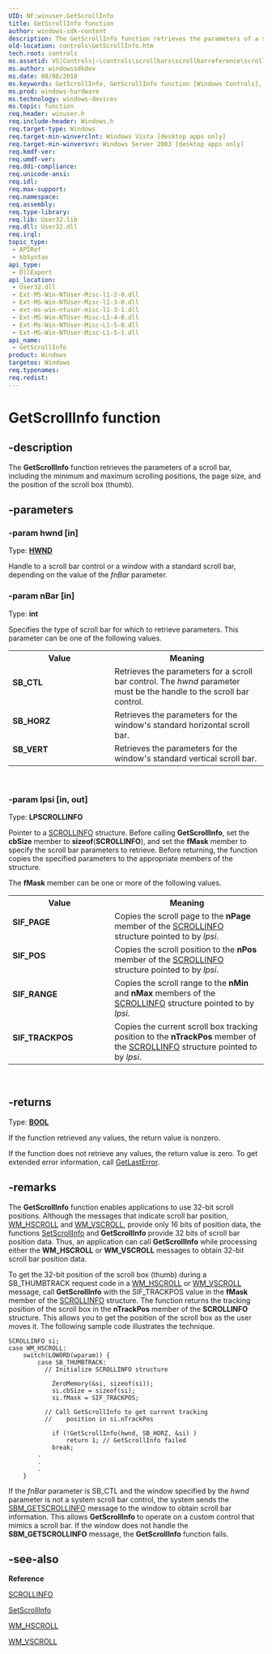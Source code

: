 ```yaml
---
UID: NF:winuser.GetScrollInfo
title: GetScrollInfo function
author: windows-sdk-content
description: The GetScrollInfo function retrieves the parameters of a scroll bar, including the minimum and maximum scrolling positions, the page size, and the position of the scroll box (thumb).
old-location: controls\GetScrollInfo.htm
tech.root: controls
ms.assetid: VS|Controls|~\controls\scrollbars\scrollbarreference\scrollbarfunctions\getscrollinfo.htm
ms.author: windowssdkdev
ms.date: 08/06/2018
ms.keywords: GetScrollInfo, GetScrollInfo function [Windows Controls], SB_CTL, SB_HORZ, SB_VERT, SIF_PAGE, SIF_POS, SIF_RANGE, SIF_TRACKPOS, _win32_GetScrollInfo, _win32_GetScrollInfo_cpp, controls.GetScrollInfo, controls._win32_GetScrollInfo, winuser/GetScrollInfo
ms.prod: windows-hardware
ms.technology: windows-devices
ms.topic: function
req.header: winuser.h
req.include-header: Windows.h
req.target-type: Windows
req.target-min-winverclnt: Windows Vista [desktop apps only]
req.target-min-winversvr: Windows Server 2003 [desktop apps only]
req.kmdf-ver: 
req.umdf-ver: 
req.ddi-compliance: 
req.unicode-ansi: 
req.idl: 
req.max-support: 
req.namespace: 
req.assembly: 
req.type-library: 
req.lib: User32.lib
req.dll: User32.dll
req.irql: 
topic_type:
 - APIRef
 - kbSyntax
api_type:
 - DllExport
api_location:
 - User32.dll
 - Ext-MS-Win-NTUser-Misc-l1-2-0.dll
 - Ext-MS-Win-NTUser-Misc-l1-3-0.dll
 - ext-ms-win-ntuser-misc-l1-3-1.dll
 - Ext-MS-Win-NTUser-Misc-L1-4-0.dll
 - Ext-Ms-Win-NTUser-Misc-L1-5-0.dll
 - Ext-MS-Win-NTUser-Misc-L1-5-1.dll
api_name:
 - GetScrollInfo
product: Windows
targetos: Windows
req.typenames: 
req.redist: 
---
```


# GetScrollInfo function


## -description


The <b>GetScrollInfo</b> function retrieves the parameters of a scroll bar, including the minimum and maximum scrolling positions, the page size, and the position of the scroll box (thumb).


## -parameters




### -param hwnd [in]

Type: <b><a href="https://msdn.microsoft.com/4553cafc-450e-4493-a4d4-cb6e2f274d46">HWND</a></b>

Handle to a scroll bar control or a window with a standard scroll bar, depending on the value of the 
					<i>fnBar</i> parameter. 


### -param nBar [in]

Type: <b>int</b>

Specifies the type of scroll bar for which to retrieve parameters. This parameter can be one of the following values. 

<table>
<tr>
<th>Value</th>
<th>Meaning</th>
</tr>
<tr>
<td width="40%"><a id="SB_CTL"></a><a id="sb_ctl"></a><dl>
<dt><b>SB_CTL</b></dt>
</dl>
</td>
<td width="60%">
Retrieves the parameters for a scroll bar control. The 
						<i>hwnd</i> parameter must be the handle to the scroll bar control. 

</td>
</tr>
<tr>
<td width="40%"><a id="SB_HORZ"></a><a id="sb_horz"></a><dl>
<dt><b>SB_HORZ</b></dt>
</dl>
</td>
<td width="60%">
Retrieves the parameters for the window's standard horizontal scroll bar. 

</td>
</tr>
<tr>
<td width="40%"><a id="SB_VERT"></a><a id="sb_vert"></a><dl>
<dt><b>SB_VERT</b></dt>
</dl>
</td>
<td width="60%">
Retrieves the parameters for the window's standard vertical scroll bar. 

</td>
</tr>
</table>
 


### -param lpsi [in, out]

Type: <b>LPSCROLLINFO</b>

Pointer to a <a href="https://msdn.microsoft.com/en-us/library/Bb787537(v=VS.85).aspx">SCROLLINFO</a> structure. Before calling <b>GetScrollInfo</b>, set the 
					<b>cbSize</b> member to 
					<b>sizeof</b>(<b>SCROLLINFO</b>), and set the 
					<b>fMask</b> member to specify the scroll bar parameters to retrieve. Before returning, the function copies the specified parameters to the appropriate members of the structure.

The 
					<b>fMask</b> member can be one or more of the following values.

<table>
<tr>
<th>Value</th>
<th>Meaning</th>
</tr>
<tr>
<td width="40%"><a id="SIF_PAGE"></a><a id="sif_page"></a><dl>
<dt><b>SIF_PAGE</b></dt>
</dl>
</td>
<td width="60%">
Copies the scroll page to the 
						<b>nPage</b> member of the <a href="https://msdn.microsoft.com/en-us/library/Bb787537(v=VS.85).aspx">SCROLLINFO</a> structure pointed to by 
						<i>lpsi</i>.

</td>
</tr>
<tr>
<td width="40%"><a id="SIF_POS"></a><a id="sif_pos"></a><dl>
<dt><b>SIF_POS</b></dt>
</dl>
</td>
<td width="60%">
Copies the scroll position to the 
						<b>nPos</b> member of the <a href="https://msdn.microsoft.com/en-us/library/Bb787537(v=VS.85).aspx">SCROLLINFO</a> structure pointed to by 
						<i>lpsi</i>.

</td>
</tr>
<tr>
<td width="40%"><a id="SIF_RANGE"></a><a id="sif_range"></a><dl>
<dt><b>SIF_RANGE</b></dt>
</dl>
</td>
<td width="60%">
Copies the scroll range to the 
						<b>nMin</b> and 
						<b>nMax</b> members of the <a href="https://msdn.microsoft.com/en-us/library/Bb787537(v=VS.85).aspx">SCROLLINFO</a> structure pointed to by 
						<i>lpsi</i>.

</td>
</tr>
<tr>
<td width="40%"><a id="SIF_TRACKPOS"></a><a id="sif_trackpos"></a><dl>
<dt><b>SIF_TRACKPOS</b></dt>
</dl>
</td>
<td width="60%">
Copies the current scroll box tracking position to the 
						<b>nTrackPos</b> member of the <a href="https://msdn.microsoft.com/en-us/library/Bb787537(v=VS.85).aspx">SCROLLINFO</a> structure pointed to by 
						<i>lpsi</i>.

</td>
</tr>
</table>
 


## -returns



Type: <b><a href="https://msdn.microsoft.com/4553cafc-450e-4493-a4d4-cb6e2f274d46">BOOL</a></b>

If the function retrieved any values, the return value is nonzero.

If the function does not retrieve any values, the return value is zero. To get extended error information, call <a href="https://msdn.microsoft.com/d852e148-985c-416f-a5a7-27b6914b45d4">GetLastError</a>.




## -remarks



The <b>GetScrollInfo</b> function enables applications to use 32-bit scroll positions. Although the messages that indicate scroll bar position, <a href="https://msdn.microsoft.com/en-us/library/Bb787575(v=VS.85).aspx">WM_HSCROLL</a> and <a href="https://msdn.microsoft.com/en-us/library/Bb787577(v=VS.85).aspx">WM_VSCROLL</a>, provide only 16 bits of position data, the functions <a href="https://msdn.microsoft.com/en-us/library/Bb787595(v=VS.85).aspx">SetScrollInfo</a> and <b>GetScrollInfo</b> provide 32 bits of scroll bar position data. Thus, an application can call <b>GetScrollInfo</b> while processing either the <b>WM_HSCROLL</b> or <b>WM_VSCROLL</b> messages to obtain 32-bit scroll bar position data. 

To get the 32-bit position of the scroll box (thumb) during a SB_THUMBTRACK request code in a <a href="https://msdn.microsoft.com/en-us/library/Bb787575(v=VS.85).aspx">WM_HSCROLL</a> or <a href="https://msdn.microsoft.com/en-us/library/Bb787577(v=VS.85).aspx">WM_VSCROLL</a> message, call <b>GetScrollInfo</b> with the SIF_TRACKPOS value in the 
				<b>fMask</b> member of the <a href="https://msdn.microsoft.com/en-us/library/Bb787537(v=VS.85).aspx">SCROLLINFO</a> structure. The function returns the tracking position of the scroll box in the 
				<b>nTrackPos</b> member of the <b>SCROLLINFO</b> structure. This allows you to get the position of the scroll box as the user moves it. The following sample code illustrates the technique.


```
SCROLLINFO si;
case WM_HSCROLL:
    switch(LOWORD(wparam)) {
        case SB_THUMBTRACK:
          // Initialize SCROLLINFO structure
 
            ZeroMemory(&si, sizeof(si));
            si.cbSize = sizeof(si);
            si.fMask = SIF_TRACKPOS;
 
          // Call GetScrollInfo to get current tracking 
          //    position in si.nTrackPos
 
            if (!GetScrollInfo(hwnd, SB_HORZ, &si) )
                return 1; // GetScrollInfo failed
            break;
        .
        .
        .
    }
```


If the <i>fnBar</i> parameter is SB_CTL and the window specified by the <i>hwnd</i> parameter is not a system scroll bar control, the system sends the <a href="https://msdn.microsoft.com/en-us/library/Bb787563(v=VS.85).aspx">SBM_GETSCROLLINFO</a> message to the window to obtain scroll bar information. This allows <b>GetScrollInfo</b> to operate on a custom control that mimics a scroll bar. If the window does not handle the <b>SBM_GETSCROLLINFO</b> message, the <b>GetScrollInfo</b> function fails.





## -see-also




<b>Reference</b>



<a href="https://msdn.microsoft.com/en-us/library/Bb787537(v=VS.85).aspx">SCROLLINFO</a>



<a href="https://msdn.microsoft.com/en-us/library/Bb787595(v=VS.85).aspx">SetScrollInfo</a>



<a href="https://msdn.microsoft.com/en-us/library/Bb787575(v=VS.85).aspx">WM_HSCROLL</a>



<a href="https://msdn.microsoft.com/en-us/library/Bb787577(v=VS.85).aspx">WM_VSCROLL</a>
 

 

